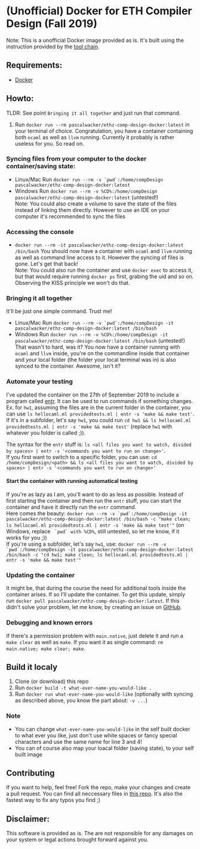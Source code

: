# (Unofficial) Docker for ETH Compiler Design (Fall 2019)
Note: This is a unofficial Docker image provided as is. It's built using the instruction provided by the [tool chain](https://moodle-app2.let.ethz.ch/mod/page/view.php?id=378843).

## Requirements:
- [Docker](https://www.docker.com/)

## Howto:
TLDR: See point `Bringing it all together` and just run that command.
1) Run `docker run --rm pascalwacker/ethz-comp-design-docker:latest` in your terminal of choice. Congratulation, you have a container containing both `ocaml` as well as `llvm` running. Currently it probably is rather useless for you. So read on.

### Syncing files from your computer to the docker container/saving state:
- Linux/Mac Run ```docker run --rm -v `pwd`:/home/compDesign pascalwacker/ethz-comp-design-docker:latest```
- Windows Run `docker run --rm -v %CD%:/home/compDesign pascalwacker/ethz-comp-design-docker:latest` (untested!)  
Note: You could also create a volume to save the state of the files instead of linking them directly. However to use an IDE on your computer it's recommended to sync the files

### Accessing the console
- `docker run --rm -it pascalwacker/ethz-comp-design-docker:latest /bin/bash`
You should now have a container with `ocaml` and `llvm` running as well as command line access to it. However the syncing of files is gone. Let's get that back!  
Note: You could also run the container and use `docker exec` to access it, but that would require running `docker ps` first, grabing the uid and so on. Observing the KISS principle we won't do that.

### Bringing it all together
It'll be just one simple command. Trust me!
- Linux/Mac Run ```docker run --rm -v `pwd`:/home/compDesign -it pascalwacker/ethz-comp-design-docker:latest /bin/bash```
- Windows Run `docker run --rm -v %CD%:/home/compDesign -it pascalwacker/ethz-comp-design-docker:latest /bin/bash` (untested!)  
That wasn't to hard, was it? You now have a container running with `ocaml` and `llvm` inside, you're on the commandline inside that container and your local folder (the folder your local terminal was in) is also synced to the container. Awesome, isn't it?

### Automate your testing
I've updated the container on the 27th of September 2019 to include a program called [entr](http://eradman.com/entrproject/). It can be used to run commands if something changes. Ex. for `hw1`, assuming the files are in the current folder in the container, you can use `ls hellocaml.ml providedtests.ml | entr -s 'make && make test'`. If it's in a subfolder, let's say `hw1`, you could run `cd hw1 && ls hellocaml.ml providedtests.ml | entr -s 'make && make test'` (replace `hw1` with whatever you folder is called ;)).  
  
The syntax for the `entr` stuff is: `ls <all files you want to watch, divided by spaces> | entr -s '<commands you want to run on change>'`.  
If you first want to switch to a specific folder, you can use: `cd /home/compDesign/<path> && ls <all files you want to watch, divided by spaces> | entr -s '<commands you want to run on change>'`

#### Start the container with running automatical testing
If you're as lazy as I am, you'll want to do as less as possible. Instead of first starting the container and then run the `entr` stuff, you can start the container and have it directly run the `entr` command.  
Here comes the beauty: ```docker run --rm -v `pwd`:/home/compDesign -it pascalwacker/ethz-comp-design-docker:latest /bin/bash -c "make clean; ls hellocaml.ml providedtests.ml | entr -s 'make && make test'"``` (on Windows, replace ``` `pwd` with %CD%```, still untested, so let me know, if it works for you ;))  
If you're using a subfolder, let's say `hw1`, use: ```docker run --rm -v `pwd`:/home/compDesign -it pascalwacker/ethz-comp-design-docker:latest /bin/bash -c "cd hw1; make clean; ls hellocaml.ml providedtests.ml | entr -s 'make && make test'"```

### Updating the container
It might be, that during the course the need for additional tools inside the container arises. If so I'll update the container. To get this update, simply run `docker pull pascalwacker/ethz-comp-design-docker:latest`. If this didn't solve your problem, let me know, by creating an issue on [GitHub](https://github.com/pascalwacker/ethz-comp-design-docker/issues).

### Debugging and known errors
If there's a permission problem with `main.native`, just delete it and run a `make clear` as well as `make`. If you want it as single command: `rm main.native; make clear; make`.

## Build it localy
1) Clone (or download) this repo
2) Run `docker build -t what-ever-name-you-would-like .`
3) Run `docker run what-ever-name-you-would-like` (optionally with syncing as described above, you know the part about: `-v ...`)

### Note
- You can change `what-ever-name-you-would-like` in the self built docker to what ever you like, just don't use white spaces or fancy special characters and use the same name for line 3 and 4!
- You can of course also map your loacal folder (saving state), to your self built image

## Contributing
If you want to help, feel free! Fork the repo, make your changes and create a pull request. You can find all neccessary files in [this repo](https://github.com/pascalwacker/ethz-comp-design-docker). It's also the fastest way to fix any typos you find ;)

## Disclaimer:
This software is provided as is. The are not responsible for any damages on your system or legal actions brought forward against you.
